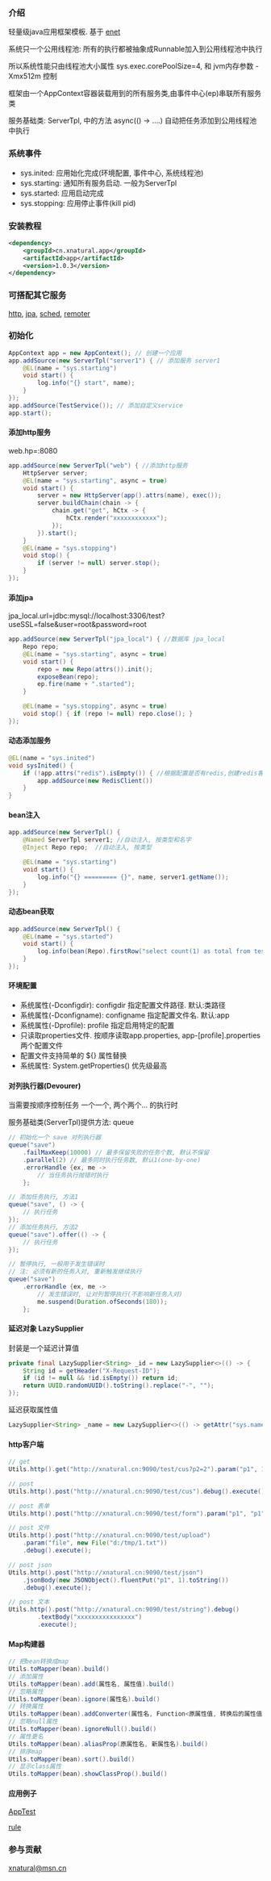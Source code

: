 ### 介绍
轻量级java应用框架模板. 基于 [enet](https://gitee.com/xnat/enet)

系统只一个公用线程池: 所有的执行都被抽象成Runnable加入到公用线程池中执行

所以系统性能只由线程池大小属性 sys.exec.corePoolSize=4, 和 jvm内存参数 -Xmx512m 控制

框架由一个AppContext容器装载用到的所有服务类,由事件中心(ep)串联所有服务类

服务基础类: ServerTpl, 中的方法 async(() -> ....) 自动把任务添加到公用线程池中执行

### 系统事件
* sys.inited:  应用始化完成(环境配置, 事件中心, 系统线程池)
* sys.starting: 通知所有服务启动. 一般为ServerTpl
* sys.started: 应用启动完成
* sys.stopping: 应用停止事件(kill pid)

### 安装教程
```xml
<dependency>
    <groupId>cn.xnatural.app</groupId>
    <artifactId>app</artifactId>
    <version>1.0.3</version>
</dependency>
```

### 可搭配其它服务
[http](https://gitee.com/xnat/http), [jpa](https://gitee.com/xnat/jpa),
[sched](https://gitee.com/xnat/sched), [remoter](https://gitee.com/xnat/remoter)

### 初始化
```java
AppContext app = new AppContext(); // 创建一个应用
app.addSource(new ServerTpl("server1") { // 添加服务 server1
    @EL(name = "sys.starting")
    void start() {
        log.info("{} start", name);
    }
});
app.addSource(TestService()); // 添加自定义service
app.start();
```

#### 添加http服务
web.hp=:8080
```java
app.addSource(new ServerTpl("web") { //添加http服务
    HttpServer server;
    @EL(name = "sys.starting", async = true)
    void start() {
        server = new HttpServer(app().attrs(name), exec());
        server.buildChain(chain -> {
            chain.get("get", hCtx -> {
                hCtx.render("xxxxxxxxxxxx");
            });
        }).start();
    }
    @EL(name = "sys.stopping")
    void stop() {
        if (server != null) server.stop();
    }
});
```

#### 添加jpa
jpa_local.url=jdbc:mysql://localhost:3306/test?useSSL=false&user=root&password=root
```java
app.addSource(new ServerTpl("jpa_local") { //数据库 jpa_local
    Repo repo;
    @EL(name = "sys.starting", async = true)
    void start() {
        repo = new Repo(attrs()).init();
        exposeBean(repo);
        ep.fire(name + ".started");
    }

    @EL(name = "sys.stopping", async = true)
    void stop() { if (repo != null) repo.close(); }
});
```

#### 动态添加服务
```java
@EL(name = "sys.inited")
void sysInited() {
    if (!app.attrs("redis").isEmpty()) { //根据配置是否有redis,创建redis客户端工具
        app.addSource(new RedisClient())
    }
}
```

#### bean注入
```java
app.addSource(new ServerTpl() {
    @Named ServerTpl server1; //自动注入, 按类型和名字
    @Inject Repo repo;  //自动注入, 按类型

    @EL(name = "sys.starting")
    void start() {
        log.info("{} ========= {}", name, server1.getName());
    }
});
```

#### 动态bean获取
```java
app.addSource(new ServerTpl() {
    @EL(name = "sys.started")
    void start() {
        log.info(bean(Repo).firstRow("select count(1) as total from test").get("total").toString());
    }
});
```

#### 环境配置
* 系统属性(-Dconfigdir): configdir 指定配置文件路径. 默认:类路径
* 系统属性(-Dconfigname): configname 指定配置文件名. 默认:app
* 系统属性(-Dprofile): profile 指定启用特定的配置
* 只读取properties文件. 按顺序读取app.properties, app-[profile].properties 两个配置文件
* 配置文件支持简单的 ${} 属性替换
* 系统属性: System.getProperties() 优先级最高

#### 对列执行器(Devourer)
当需要按顺序控制任务 一个一个, 两个两个... 的执行时

服务基础类(ServerTpl)提供方法: queue

```java
// 初始化一个 save 对列执行器
queue("save")
    .failMaxKeep(10000) // 最多保留失败的任务个数, 默认不保留
    .parallel(2) // 最多同时执行任务数, 默认1(one-by-one)
    .errorHandle {ex, me ->
        // 当任务执行抛错时执行
    };
```
```java
// 添加任务执行, 方法1
queue("save", () -> {
    // 执行任务
});
// 添加任务执行, 方法2
queue("save").offer(() -> {
    // 执行任务
});
```
```java
// 暂停执行, 一般用于发生错误时
// 注: 必须有新的任务入对, 重新触发继续执行
queue("save")
    .errorHandle {ex, me ->
        // 发生错误时, 让对列暂停执行(不影响新任务入对)
        me.suspend(Duration.ofSeconds(180));
    };
```
#### 延迟对象 LazySupplier
封装是一个延迟计算值
```java
private final LazySupplier<String> _id = new LazySupplier<>(() -> {
    String id = getHeader("X-Request-ID");
    if (id != null && !id.isEmpty()) return id;
    return UUID.randomUUID().toString().replace("-", "");
});
```
延迟获取属性值
```java
LazySupplier<String> _name = new LazySupplier<>(() -> getAttr("sys.name", String.class, "app"));
```


#### http客户端
```java
// get
Utils.http().get("http://xnatural.cn:9090/test/cus?p2=2").param("p1", 1).debug().execute();
```
```java
// post
Utils.http().post("http://xnatural.cn:9090/test/cus").debug().execute();
```
```java
// post 表单
Utils.http().post("http://xnatural.cn:9090/test/form").param("p1", "p1").debug().execute();
```
```java
// post 文件
Utils.http().post("http://xnatural.cn:9090/test/upload")
    .param("file", new File("d:/tmp/1.txt"))
    .debug().execute();
```
```java
// post json
Utils.http().post("http://xnatural.cn:9090/test/json")
    .jsonBody(new JSONObject().fluentPut("p1", 1).toString())
    .debug().execute();
```
```java
// post 文本
Utils.http().post("http://xnatural.cn:9090/test/string").debug()
        .textBody("xxxxxxxxxxxxxxxx")
        .execute();
```

#### Map构建器
```java
// 把bean转换成map
Utils.toMapper(bean).build()
// 添加属性
Utils.toMapper(bean).add(属性名, 属性值).build()
// 忽略属性
Utils.toMapper(bean).ignore(属性名).build()
// 转换属性
Utils.toMapper(bean).addConverter(属性名, Function<原属性值, 转换后的属性值>).build()
// 忽略null属性
Utils.toMapper(bean).ignoreNull().build()
// 属性更名
Utils.toMapper(bean).aliasProp(原属性名, 新属性名).build()
// 排序map
Utils.toMapper(bean).sort().build()
// 显示class属性
Utils.toMapper(bean).showClassProp().build()
```

#### 应用例子
[AppTest](https://gitee.com/xnat/app/blob/master/src/test/main/java/AppTest.java)

[rule](https://gitee.com/xnat/rule)


### 参与贡献

xnatural@msn.cn
